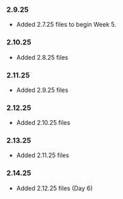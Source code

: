 ### 2.9.25

- Added 2.7.25 files to begin Week 5.

### 2.10.25

- Added 2.8.25 files

### 2.11.25

- Added 2.9.25 files

### 2.12.25

- Added 2.10.25 files

### 2.13.25

- Added 2.11.25 files

### 2.14.25

- Added 2.12.25 files (Day 6)